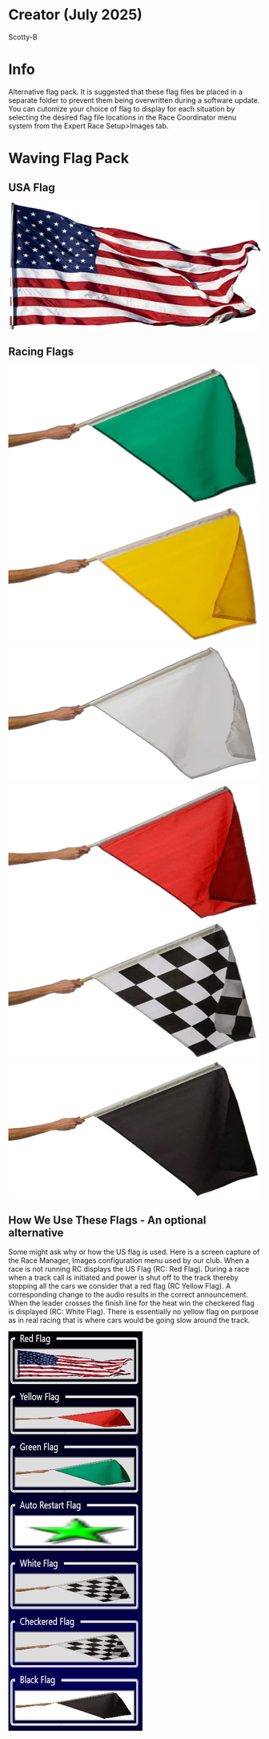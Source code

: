 # Creator (July 2025)
Scotty-B

# Info
Alternative flag pack.  It is suggested that these flag files be placed in a separate folder to prevent them being overwritten during a software update.  You can cutomize your choice of flag to display for each situation by selecting the desired flag file locations in the Race Coordinator menu system from the Expert Race Setup>Images tab.

# Waving Flag Pack

## USA Flag
![alt text](usa-flag.png)

## Racing Flags
![alt text](green_flag.png)
![alt text](yellow_flag.png)
![alt text](white_flag.png)
![alt text](red_flag.png)
![alt text](checkered_flag.png)
![alt text](black_flag.png)

## How We Use These Flags - An optional alternative
Some might ask why or how the US flag is used.  Here is a screen capture of the Race Manager, Images configuration menu used by our club.  When a race is not running RC displays the US Flag (RC: Red Flag).  During a race when a track call is initiated and power is shut off to the track thereby stopping all the cars we consider that a red flag (RC Yellow Flag).  A corresponding change to the audio results in the correct announcement.  When the leader crosses the finish line for the heat win the checkered flag is displayed (RC: White Flag).  There is essentially no yellow flag on purpose as in real racing that is where cars would be going slow around the track.

![alt text](images_menu.jpg)
